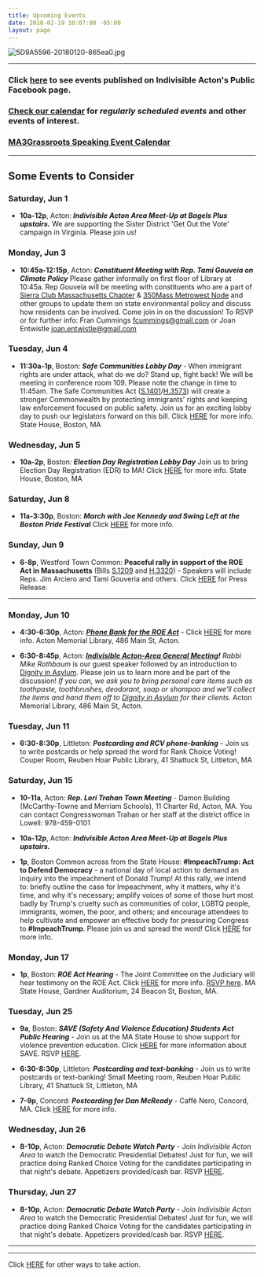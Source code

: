 ```yaml
---
title: Upcoming Events
date: 2018-02-19 10:07:00 -05:00
layout: page
---
```


![5D9A5596-20180120-865ea0.jpg](/uploads/5D9A5596-20180120-865ea0.jpg)

---

### Click [here](https://www.facebook.com/pg/IndivisibleActon/events/?ref=page_internal) to see events published on Indivisible Acton's Public Facebook page.

### [Check our calendar](http://www.indivisibleacton.org/calendar.html) for *regularly scheduled events* and other events of interest.

### [MA3Grassroots Speaking Event Calendar](https://www.ma3grassroots.com/event-calendar)

---

## Some Events to Consider

### Saturday, Jun 1

* **10a-12p**, Acton:  ***Indivisible Acton Area Meet-Up at Bagels Plus upstairs.*** We are supporting the Sister District 'Get Out the Vote' campaign in Virginia. Please join us!

### Monday, Jun 3

* **10:45a-12:15p**, Acton: ***Constituent Meeting with Rep. Tami Gouveia on Climate Policy*** Please gather informally on first floor of Library at 10:45a.  Rep Gouveia will be meeting with constituents who are a part of [Sierra Club Massachusetts Chapter](https://www.sierraclub.org/massachusetts) & [350Mass Metrowest Node](https://350massmetrowest.org) and other groups to update them on state environmental policy and discuss how residents can be involved. Come join in on the discussion!  To RSVP or for further info: Fran Cummings [fcummings@gmail.com](mailto:fcummings@gmail.com) or Joan Entwistle [joan.entwistle@gmail.com](mailto:joan.entwistle@gmail.com)

### Tuesday, Jun 4

* **11:30a-1p**, Boston: ***Safe Communities Lobby Day*** - When immigrant rights are under attack, what do we do?  Stand up, fight back!  We will be meeting in conference room 109.  Please note the change in time to 11:45am. The Safe Communities Act ([S.1401](https://malegislature.gov/Bills/191/S1401)/[H.3573](https://malegislature.gov/Bills/191/H3573)) will create a stronger Commonwealth by protecting immigrants' rights and keeping law enforcement focused on public safety.  Join us for an exciting lobby day to push our legislators forward on this bill.  Click [HERE](https://docs.google.com/forms/d/1hNdAxPyAA6T-EzTMhMMwVmJ37V4qS80vHvagxM3daW4/viewform?edit_requested=true) for more info.  State House, Boston, MA

### Wednesday, Jun 5

* **10a-2p**, Boston: ***Election Day Registration Lobby Day*** Join us to bring Election Day Registration (EDR) to MA!  Click [HERE](https://docs.google.com/forms/d/e/1FAIpQLSdDLpqXS24NtJ6udb_STIfy2asgl_xgLEIlePd2fzSJE5QVVg/viewform?fbclid=IwAR2Tk3m33jkkYGUOdZhesUhJDHsfMA3-Rl-ilpGXiDfZwAFy0-35KOiknTY) for more info.  State House, Boston, MA

### Saturday, Jun 8

* **11a-3:30p**, Boston:  ***March with Joe Kennedy and Swing Left at the Boston Pride Festival*** Click [HERE](https://actionnetwork.org/events/join-us-at-the-2019-boston-pride-festival-recruit-volunteers-to-register-voters-in-maine-at-portland-pride/) for more info.

### Sunday, Jun 9

* **6-8p**, Westford Town Common:  **Peaceful rally in support of the ROE Act in Massachusetts** (Bills [S.1209](https://malegislature.gov/Bills/191/S1209) and [H.3320](https://malegislature.gov/Bills/191/H3320)) - Speakers will include Reps. Jim Arciero and Tami Gouveria and others. Click [HERE](https://u1584542.ct.sendgrid.net/mpss/c/FAE/ni0YAA/t.2s9/AEHc-eu6QBe_yfMA_0pOFQ/h1/3nboA8-2F9xMzJpTI692XHg0jdriizfhrfk33uasDaoQvM8sYkSXdcZKfN97Fry-2B7a1JvwnTmilgd70BPB-2B2q4dmqL3Tq2OZQZ3Zks7M3x5a7BTnq8XZatzWqAvm6H84dO0gcgfvaRt19hmqNddDt7nhYwGdSh-2FrRUDyz4z4PK2Z3mRHFhVi9YvmAKatrqTAuL-2F5UyDb0VndV3e2KZQE4pi-2FvzBcp7wWAQw01Aj-2FS0kQ8zCQCVkmsEDy5c8KkyZt31aPETFLIj8LrCft5OfPtZf7-2BCh0CdagVC2B81MCapHYFkd8k-2FCIDI11DhNbzymrpMxO4dy4mufeZRGXS2PWBpp74MTJdQXnAqv6PqZNldxn6uUEOX7Etali4FZED77Ox7GuLHw17jePT5bxIFbq5KzE4nZIoKrvZXUakFdANemUZg1gFw6JXpUs53wZcHseT0fLqNmXmDK4SRdoicQTUok4kCeXD0XnXS3l-2BfYaQWJ-2FRFcrDnBgI-2Bmu2VPNFLz-2BIL3KifFI1k0c3ZuayZK7qr0Y2zPAs9ypGk0ikLSJ3E-2BD9CVWbxR-2FNFD5s-2B4wtLKHEdsOAEOrI1esAcMHPU9-2BKp6803n27iXt2pVMowC4S-2BSdenDB8dHjyJ9vGVV0It4Qdpf19KST2uubDJ6EH90dzMLQgKp3KzznkmVU4fHpoVWjFVpa1z-2FnXLPsdRTCwnwumGovb96ZD-2Fd3vVAW-2BdViEFSIBB1EgbwN93C0ksFQPhy-2FTzxZFsu-2BgJstQKquS8Fu4XC9giljx7v5iELrHUciBOr9G1L-2Bee5s8IfkhWKBw6098pwcJUHWIxZ56n90p4Utf-2FOLnCP-2FnE25O2aOmv4CfdGzM638L7Sr19Gqer0ltHhprW-2BTOkjh-2BeQSyOq44zAoRX) for Press Release.

---

### Monday, Jun 10

* **4:30-6:30p**, Acton: ***[Phone Bank for the ROE Act](http://www.indivisibleacton.org/2019/06/06/phone-bank-for-the-roe-act.html)*** - Click [HERE](https://www.facebook.com/events/750548535361138/) for more info.  Acton Memorial Library, 486 Main St, Acton.

* **6:30-8:45p**, Acton: ***[Indivisible Acton-Area General Meeting](https://docs.google.com/document/d/1yiFzNcpnOJzhjZLhGBMBvC2MXcQfuWuUlHZ1G5fCk4g/view)!***  *Rabbi Mike Rothbaum* is our guest speaker followed by an introduction to [Dignity in Asylum](https://www.dignityinasylum.org).  Please join us to learn more and be part of the discussion! *If you can, we ask you to bring personal care items such as toothpaste, toothbrushes, deodorant, soap or shampoo and we’ll collect the items and hand them off to [Dignity in Asylum](https://www.dignityinasylum.org) for their clients.*  Acton Memorial Library, 486 Main St, Acton.

### Tuesday, Jun 11

* **6:30-8:30p**, Littleton: ***Postcarding and RCV phone-banking*** - Join us to write postcards or help spread the word for Rank Choice Voting!  Couper Room, Reuben Hoar Public Library, 41 Shattuck St, Littleton, MA

### Saturday, Jun 15

* **10-11a**, Acton: ***Rep. Lori Trahan Town Meeting*** - Damon Building (McCarthy-Towne and Merriam Schools), 11 Charter Rd, Acton, MA.  You can contact Congresswoman Trahan or her staff at the district office in Lowell:  978-459-0101

* **10a-12p**, Acton:  ***Indivisible Acton Area Meet-Up at Bagels Plus upstairs.***

* **1p**, Boston Common across from the State House: **#ImpeachTrump: Act to Defend Democracy** -  a national day of local action to demand an inquiry into the impeachment of Donald Trump! At this rally, we intend to: briefly outline the case for Impeachment, why it matters, why it's time, and why it's necessary; amplify voices of some of those hurt most badly by Trump's cruelty such as communities of color, LGBTQ people, immigrants, women, the poor, and others; and encourage attendees to help cultivate and empower an effective body for pressuring Congress to **#ImpeachTrump**. Please join us and spread the word! Click [HERE](https://u1584542.ct.sendgrid.net/mpss/c/FAE/ni0YAA/t.2s9/AEHc-eu6QBe_yfMA_0pOFQ/h2/3nboA8-2F9xMzJpTI692XHg0jdriizfhrfk33uasDaoQvM8sYkSXdcZKfN97Fry-2B7a1JvwnTmilgd70BPB-2B2q4dmqL3Tq2OZQZ3Zks7M3x5a5ajEV5L8mPP3JE31E-2F-2Fr9lDAI93wcPnBDRFH9DyEEg0xrKdlut-2FzNEC4xi0VRVyl68-2F-2BBe0n02YQSMw2NPHWIugJF-2Fz8ubcYH0U5dBqwjsPkmuA31Hp8aHVc5yLx8rmKoydsGtHqJAEkhO-2F3sgBeJ1131DTw2NXHKdklRnS4mpu7qsU2oguOdup7HxMr8FepPnrZiBrfQ3lBdvqgdyooQowa1S4P9i2mu-2B-2BW1sarCMVRR-2FCAy-2BWjEoR41ZC9SzoIJzaq6Skkcz29QIubEjRlTjZuh-2FnkvF65QAjMypybWhi5QYmBNyfprmAz-2FJwZrV-2FXK4dVampfR9yseQtpce54BPi9ycfpgLrlOnLFG3xLDikQB7wXdH2SsmO0BSd-2Bi1L-2Fy74AXiNz78sbYHVsIr-2B70k75XeD31l3v17j1XDpDLGoiOyrgO52HzjN1l1V-2FbgsgmXyAvS7688tpZxwVURmTKD10WhjUi7xW-2FI-2BeODB-2BcoIqS3-2FkZYC27-2BEO0aeVcvb4-2FdXkMbcEtRUKnGhKU19kxfRaqDjDyEfe9zTJZsVNKYct9fQSfrJQT4T1BLft06NceacCliY6R3soOvBsswJR1Ua64tLgdJl7EoOMVhPzxiKWOHyMT04EuOzzY-2Ff5s052gJrOIUPo3CiVmFgwkMgIT0khZXOudsFBlzajS8D82rUq6Zh4EdZD9DFgmhMa7e3slwFc8AD5ruXfNyk-2Fe-2FmZVvRl04aSnXHroPRMqkWaRDcSG5cuLIk3l7kifQndFTRcMLUIT-2FodRcnQu1OFU41rt-2B-2BgitLjmS51dA77faz4ji4ql6xHdPybjcaW-2FyiDBl0s0-3D)    for more info.

### Monday, Jun 17

* **1p**, Boston: ***ROE Act Hearing*** - The Joint Committee on the Judiciary will hear testimony on the ROE Act.  Click  [HERE](https://www.facebook.com/events/2385951021493164/) for more info. [RSVP here](bit.ly/roe-hearing).  MA State House, Gardner Auditorium, 24 Beacon St, Boston, MA.

### Tuesday, Jun 25

* **9a**, Boston: ***SAVE (Safety And Violence Education) Students Act Public Hearing*** - Join us at the MA State House to show support for violence prevention education.  Click [HERE](https://action.sandyhookpromise.org/images/Updated_SAVE_Students_Act_one-pager_(MA).pdf) for more information about SAVE.  RSVP [HERE](https://sandyhookpromise.wufoo.com/forms/m1vo0yxb0zfo52y/).  

* **6:30-8:30p**, Littleton: ***Postcarding and text-banking*** - Join us to write postcards or text-banking!  Small Meeting room, Reuben Hoar Public Library, 41 Shattuck St, Littleton, MA

* **7-9p**, Concord:  ***Postcarding for Dan McReady*** - Caffè  Nero, Concord, MA.  Click [HERE](http://www.indivisibleacton.org/2019/06/17/postcarding.html) for more info.  


### Wednesday, Jun 26

* **8-10p**, Acton: ***Democratic Debate Watch Party*** - Join *Indivisible Acton Area* to watch the Democratic Presidential Debates! Just for fun, we will practice doing Ranked Choice Voting for the candidates participating in that night's debate. Appetizers provided/cash bar.  RSVP [HERE](https://indivisibleactonwednesdaydebateparty.eventbrite.com/).

### Thursday, Jun 27

* **8-10p**, Acton: ***Democratic Debate Watch Party*** - Join *Indivisible Acton Area* to watch the Democratic Presidential Debates! Just for fun, we will practice doing Ranked Choice Voting for the candidates participating in that night's debate. Appetizers provided/cash bar.  RSVP [HERE](https://www.eventbrite.com/e/thursday-debate-watch-party-tickets-62508413347).

---

---

Click [HERE](http://www.indivisibleacton.org/take-action.html) for other ways to take action.